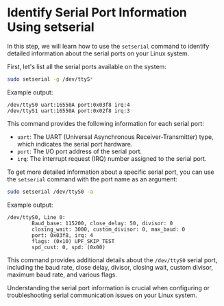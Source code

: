# Identify Serial Port Information Using setserial

In this step, we will learn how to use the `setserial` command to identify detailed information about the serial ports on your Linux system.

First, let's list all the serial ports available on the system:

```bash
sudo setserial -g /dev/ttyS*
```

Example output:

```
/dev/ttyS0 uart:16550A port:0x03f8 irq:4
/dev/ttyS1 uart:16550A port:0x02f8 irq:3
```

This command provides the following information for each serial port:

- `uart`: The UART (Universal Asynchronous Receiver-Transmitter) type, which indicates the serial port hardware.
- `port`: The I/O port address of the serial port.
- `irq`: The interrupt request (IRQ) number assigned to the serial port.

To get more detailed information about a specific serial port, you can use the `setserial` command with the port name as an argument:

```bash
sudo setserial /dev/ttyS0 -a
```

Example output:

```
/dev/ttyS0, Line 0:
        Baud_base: 115200, close_delay: 50, divisor: 0
        closing_wait: 3000, custom_divisor: 0, max_baud: 0
        port: 0x03f8, irq: 4
        flags: (0x10) UPF_SKIP_TEST
        spd_cust: 0, spd: (0x00)
```

This command provides additional details about the `/dev/ttyS0` serial port, including the baud rate, close delay, divisor, closing wait, custom divisor, maximum baud rate, and various flags.

Understanding the serial port information is crucial when configuring or troubleshooting serial communication issues on your Linux system.
